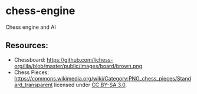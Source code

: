 # chess-engine
Chess engine and AI


## Resources:
- Chessboard: https://github.com/lichess-org/lila/blob/master/public/images/board/brown.png
- Chess Pieces: https://commons.wikimedia.org/wiki/Category:PNG_chess_pieces/Standard_transparent licensed under [CC BY-SA 3.0](https://creativecommons.org/licenses/by-sa/3.0/).